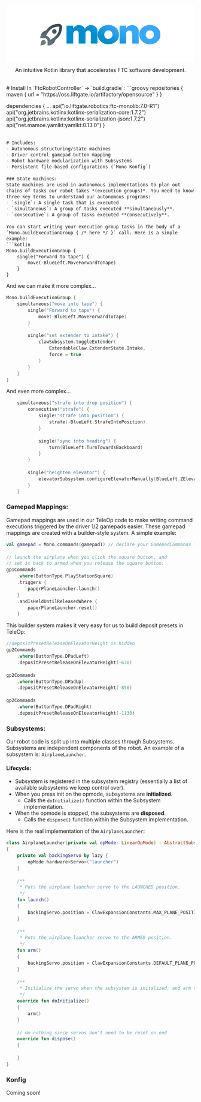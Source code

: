 <img src="mono.png" align="middle">
<p align="center">An intuitive Kotlin library that accelerates FTC software development.</p><br>
# Install
In `FtcRobotController` -> `build.gradle`:
```groovy
repositories {
  maven { url = "https://oss.liftgate.io/artifactory/opensource" }
}

dependencies {
  ...
  api("io.liftgate.robotics:ftc-monolib:7.0-R1")
  api("org.jetbrains.kotlinx:kotlinx-serialization-core:1.7.2")
  api("org.jetbrains.kotlinx:kotlinx-serialization-json:1.7.2")
  api("net.mamoe.yamlkt:yamlkt:0.13.0")
}
```

# Includes:
- Autonomous structuring/state machines
- Driver control gamepad button mapping
- Robot hardware modularization with Subsystems
- Persistent file-based configurations (`Mono Konfig`)

### State machines:
State machines are used in autonomous implementations to plan out chains of tasks our robot takes *(execution groups)*. You need to know three key terms to understand our autonomous programs:
- `single`: A single task that is executed
- `simultaneous`: A group of tasks executed **simultaneously**.
- `consecutive`: A group of tasks executed **consecutively**.

You can start writing your execution group tasks in the body of a `Mono.buildExecutionGroup { /* here */ }` call. Here is a simple example:
```kotlin
Mono.buildExecutionGroup {
    single("Forward to tape") {
        move(-BlueLeft.MoveForwardToTape)
    }
}
```

And we can make it more complex...
```kotlin
Mono.buildExecutionGroup {
    simultaneous("move into tape") {
        single("Forward to tape") {
            move(-BlueLeft.MoveForwardToTape)
        }

        single("set extender to intake") {
            clawSubsystem.toggleExtender(
                ExtendableClaw.ExtenderState.Intake,
                force = true
            )
        }
    }
}
```

And even more complex...
```kotlin
    simultaneous("strafe into drop position") {
        consecutive("strafe") {
            single("strafe into position") {
                strafe(-BlueLeft.StrafeIntoPosition)
            }
          
            single("sync into heading") {
                turn(BlueLeft.TurnTowardsBackboard)
            }
        }
  
        single("heighten elevator") {
            elevatorSubsystem.configureElevatorManually(BlueLeft.ZElevatorDropExpectedHeight)
        }
    }
```

### Gamepad Mappings:
Gamepad mappings are used in our TeleOp code to make writing command executions triggered by the driver 1/2 gamepads easier. These gamepad mappings are created with a builder-style system. A simple example:
```kotlin
val gamepad = Mono.commands(gamepad1) // declare your GamepadCommands instance

// launch the airplane when you click the square button, and
// set it back to armed when you release the square button.
gp1Commands
    .where(ButtonType.PlayStationSquare)
    .triggers {
        paperPlaneLauncher.launch()
    }
    .andIsHeldUntilReleasedWhere {
        paperPlaneLauncher.reset()
    }
```

This builder system makes it very easy for us to build deposit presets in TeleOp:
```kotlin
//depositPresetReleaseOnElevatorHeight is hidden
gp2Commands
    .where(ButtonType.DPadLeft)
    .depositPresetReleaseOnElevatorHeight(-630)

gp2Commands
    .where(ButtonType.DPadUp)
    .depositPresetReleaseOnElevatorHeight(-850)

gp2Commands
    .where(ButtonType.DPadRight)
    .depositPresetReleaseOnElevatorHeight(-1130)
```

### Subsystems:
Our robot code is split up into multiple classes through Subsystems. Subsystems are independent components of the robot. An example of a subsystem is: `AirplaneLauncher`.

#### Lifecycle:
- Subsystem is registered in the subsystem registry (essentially a list of available subsystems we keep control over).
- When you press init on the opmode, subsystems are **initialized**.
    - Calls the `doInitialize()` function within the Subsystem implementation.
- When the opmode is stopped, the subsystems are **disposed**.
    - Calls the `dispose()` function within the Subsystem implementation.

Here is the real implementation of the `AirplaneLauncher`:
```kotlin
class AirplaneLauncher(private val opMode: LinearOpMode) : AbstractSubsystem()
{
    private val backingServo by lazy {
        opMode.hardware<Servo>("launcher")
    }

    /**
     * Puts the airplane launcher servo to the LAUNCHED position.
     */
    fun launch()
    {
        backingServo.position = ClawExpansionConstants.MAX_PLANE_POSITION
    }

    /**
     * Puts the airplane launcher servo to the ARMED position.
     */
    fun arm()
    {
        backingServo.position = ClawExpansionConstants.DEFAULT_PLANE_POSITION
    }

    /**
     * Initialize the servo when the subsystem is initalized, and arm the airplane launcher.
     */
    override fun doInitialize()
    {
        arm()
    }

    // do nothing since servos don't need to be reset on end
    override fun dispose()
    {

    }
}
```

### Konfig
Coming soon!
